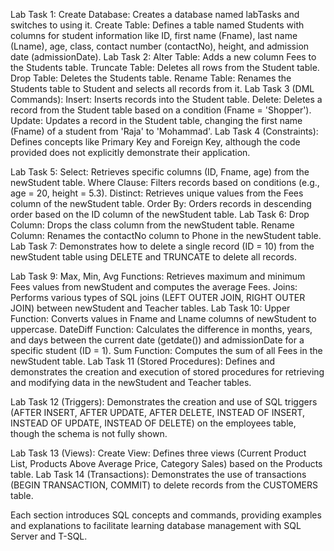 Lab Task 1:
Create Database: Creates a database named labTasks and switches to using it.
Create Table: Defines a table named Students with columns for student information like ID, first name (Fname), last name (Lname), age, class, contact number (contactNo), height, and admission date (admissionDate).
Lab Task 2:
Alter Table: Adds a new column Fees to the Students table.
Truncate Table: Deletes all rows from the Student table.
Drop Table: Deletes the Students table.
Rename Table: Renames the Students table to Student and selects all records from it.
Lab Task 3 (DML Commands):
Insert: Inserts records into the Student table.
Delete: Deletes a record from the Student table based on a condition (Fname = 'Shopper').
Update: Updates a record in the Student table, changing the first name (Fname) of a student from 'Raja' to 'Mohammad'.
Lab Task 4 (Constraints):
Defines concepts like Primary Key and Foreign Key, although the code provided does not explicitly demonstrate their application.

Lab Task 5:
Select: Retrieves specific columns (ID, Fname, age) from the newStudent table.
Where Clause: Filters records based on conditions (e.g., age = 20, height = 5.3).
Distinct: Retrieves unique values from the Fees column of the newStudent table.
Order By: Orders records in descending order based on the ID column of the newStudent table.
Lab Task 6:
Drop Column: Drops the class column from the newStudent table.
Rename Column: Renames the contactNo column to Phone in the newStudent table.
Lab Task 7:
Demonstrates how to delete a single record (ID = 10) from the newStudent table using DELETE and TRUNCATE to delete all records.

Lab Task 9:
Max, Min, Avg Functions: Retrieves maximum and minimum Fees values from newStudent and computes the average Fees.
Joins: Performs various types of SQL joins (LEFT OUTER JOIN, RIGHT OUTER JOIN) between newStudent and Teacher tables.
Lab Task 10:
Upper Function: Converts values in Fname and Lname columns of newStudent to uppercase.
DateDiff Function: Calculates the difference in months, years, and days between the current date (getdate()) and admissionDate for a specific student (ID = 1).
Sum Function: Computes the sum of all Fees in the newStudent table.
Lab Task 11 (Stored Procedures):
Defines and demonstrates the creation and execution of stored procedures for retrieving and modifying data in the newStudent and Teacher tables.

Lab Task 12 (Triggers):
Demonstrates the creation and use of SQL triggers (AFTER INSERT, AFTER UPDATE, AFTER DELETE, INSTEAD OF INSERT, INSTEAD OF UPDATE, INSTEAD OF DELETE) on the employees table, though the schema is not fully shown.

Lab Task 13 (Views):
Create View: Defines three views (Current Product List, Products Above Average Price, Category Sales) based on the Products table.
Lab Task 14 (Transactions):
Demonstrates the use of transactions (BEGIN TRANSACTION, COMMIT) to delete records from the CUSTOMERS table.

Each section introduces SQL concepts and commands, providing examples and explanations to facilitate learning database management with SQL Server and T-SQL.
